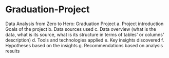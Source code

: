 # Graduation-Project
Data Analysis from Zero to Hero: Graduation Project 
a. Project introduction	
Goals of the project
b.	Data sources used
c.	Data overview (what is the data, what is its source, what is its structure in terms of tables' or columns' description)
d.	Tools and technologies applied
e.	Key insights discovered
f.	Hypotheses based on the insights
g.	Recommendations based on analysis results
